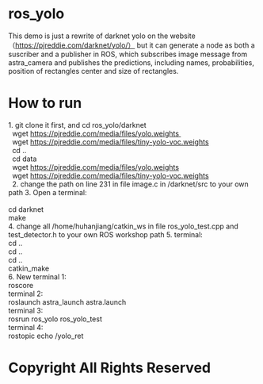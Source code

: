 # ros_yolo
This demo is just a rewrite of darknet yolo on the website（https://pjreddie.com/darknet/yolo/） but it can generate a node as both a suscriber and a publisher in ROS, which subscribes image message from astra_camera and publishes the predictions, including names, probabilities, position of rectangles center and size of rectangles.

# How to run
1. git clone it first, and cd ros_yolo/darknet <br> 
wget https://pjreddie.com/media/files/yolo.weights <br> 
wget https://pjreddie.com/media/files/tiny-yolo-voc.weights<br> 
cd ..<br> 
cd data<br> 
wget https://pjreddie.com/media/files/yolo.weights<br> 
wget https://pjreddie.com/media/files/tiny-yolo-voc.weights<br> 
2. change the path on line 231 in file image.c in /darknet/src to your own path
3. Open a terminal:<br>  
cd darknet<br>
make<br>
4. change all /home/huhanjiang/catkin_ws in file ros_yolo_test.cpp and test_detector.h to your own ROS workshop path
5. terminal: <br>
cd ..<br>
cd ..<br>
cd ..<br>
catkin_make<br>
6. New terminal 1:<br>
roscore<br>
terminal 2:<br>
roslaunch astra_launch  astra.launch <br>
terminal 3:<br>
rosrun ros_yolo ros_yolo_test<br>
terminal 4:<br>
rostopic echo /yolo_ret<br>
   
# Copyright All Rights Reserved
   
